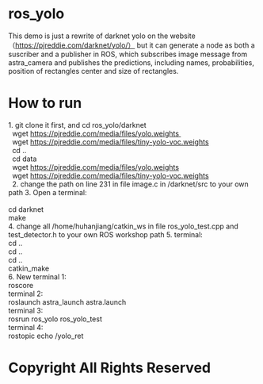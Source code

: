 # ros_yolo
This demo is just a rewrite of darknet yolo on the website（https://pjreddie.com/darknet/yolo/） but it can generate a node as both a suscriber and a publisher in ROS, which subscribes image message from astra_camera and publishes the predictions, including names, probabilities, position of rectangles center and size of rectangles.

# How to run
1. git clone it first, and cd ros_yolo/darknet <br> 
wget https://pjreddie.com/media/files/yolo.weights <br> 
wget https://pjreddie.com/media/files/tiny-yolo-voc.weights<br> 
cd ..<br> 
cd data<br> 
wget https://pjreddie.com/media/files/yolo.weights<br> 
wget https://pjreddie.com/media/files/tiny-yolo-voc.weights<br> 
2. change the path on line 231 in file image.c in /darknet/src to your own path
3. Open a terminal:<br>  
cd darknet<br>
make<br>
4. change all /home/huhanjiang/catkin_ws in file ros_yolo_test.cpp and test_detector.h to your own ROS workshop path
5. terminal: <br>
cd ..<br>
cd ..<br>
cd ..<br>
catkin_make<br>
6. New terminal 1:<br>
roscore<br>
terminal 2:<br>
roslaunch astra_launch  astra.launch <br>
terminal 3:<br>
rosrun ros_yolo ros_yolo_test<br>
terminal 4:<br>
rostopic echo /yolo_ret<br>
   
# Copyright All Rights Reserved
   
